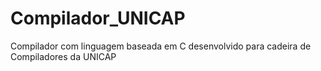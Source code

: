 # Compilador_UNICAP
 Compilador com linguagem baseada em C desenvolvido para cadeira de Compiladores da UNICAP
